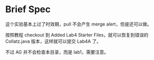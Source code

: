 # Brief Spec

这个实验基本上过了时效期，pull 不会产生 merge alert，但是还可以做。

按照教程 checkout 到 Added Lab4 Starter Files，就可以恢复到错误的 Collatz.java 版本，这样就可以提交 Lab4A 了。

不过 AG 并不会检查本目录，而是 lab1，需要注意。